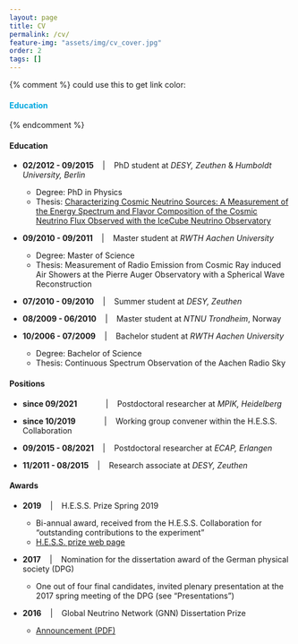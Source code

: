 ```yaml
---
layout: page
title: CV
permalink: /cv/
feature-img: "assets/img/cv_cover.jpg"
order: 2
tags: []
---
```


{% comment %} could use this to get link color: <h4 style="color:#00A8E0;"> Education </h4> {% endcomment %}
#### Education

* __02/2012 - 09/2015__ &nbsp;&nbsp; \| &nbsp;&nbsp; PhD student at _DESY, Zeuthen_ & _Humboldt University, Berlin_
  * Degree: PhD in Physics
  * Thesis: <a href="https://edoc.hu-berlin.de/handle/18452/18029" target="_blank">Characterizing Cosmic Neutrino Sources: A Measurement of the Energy Spectrum and Flavor Composition of the Cosmic Neutrino Flux Observed with the IceCube Neutrino Observatory</a>

* __09/2010 - 09/2011__ &nbsp;&nbsp; \| &nbsp;&nbsp; Master student at _RWTH Aachen University_
  * Degree: Master of Science
  * Thesis: Measurement of Radio Emission from Cosmic Ray induced Air Showers at the Pierre Auger Observatory with a Spherical Wave Reconstruction

* __07/2010 - 09/2010__ &nbsp;&nbsp; \| &nbsp;&nbsp; Summer student at _DESY, Zeuthen_

* __08/2009 - 06/2010__ &nbsp;&nbsp; \| &nbsp;&nbsp; Master student at _NTNU Trondheim_, Norway

* __10/2006 - 07/2009__ &nbsp;&nbsp; \| &nbsp;&nbsp; Bachelor student at _RWTH Aachen University_
  * Degree: Bachelor of Science
  * Thesis: Continuous Spectrum Observation of the Aachen Radio Sky

#### Positions

* __since 09/2021__ &nbsp;&nbsp;&nbsp;&nbsp;&nbsp;&nbsp;&nbsp;&nbsp;&nbsp;&nbsp;&nbsp; \| &nbsp;&nbsp; Postdoctoral researcher at _MPIK, Heidelberg_

* __since 10/2019__ &nbsp;&nbsp;&nbsp;&nbsp;&nbsp;&nbsp;&nbsp;&nbsp;&nbsp;&nbsp;&nbsp; \| &nbsp;&nbsp; Working group convener within the H.E.S.S. Collaboration

* __09/2015 - 08/2021__ &nbsp;&nbsp; \| &nbsp;&nbsp; Postdoctoral researcher at _ECAP, Erlangen_

* __11/2011 - 08/2015__ &nbsp;&nbsp; \| &nbsp;&nbsp; Research associate at _DESY, Zeuthen_

#### Awards

* __2019__ &nbsp;&nbsp; \| &nbsp;&nbsp; H.E.S.S. Prize Spring 2019
  * Bi-annual award, received from the H.E.S.S. Collaboration for “outstanding contributions to the experiment”
  * <a href="https://www.mpi-hd.mpg.de/hfm/HESS/pages/hessprize/" target="_blank">H.E.S.S. prize web page</a>

* __2017__ &nbsp;&nbsp; \| &nbsp;&nbsp; Nomination for the dissertation award of the German physical society (DPG)
  * One out of four final candidates, invited plenary presentation at the 2017 spring meeting of the DPG (see “Presentations”)

* __2016__ &nbsp;&nbsp; \| &nbsp;&nbsp; Global Neutrino Network (GNN) Dissertation Prize
  * <a href="http://www.globalneutrinonetwork.org/sites/site_gnn/content/e227565/e273237/GNN-Diss-Prize-2016.pdf" target="_blank">Announcement (PDF)</a>
